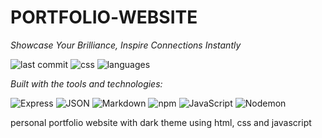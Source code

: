 # PORTFOLIO‑WEBSITE

*Showcase Your Brilliance, Inspire Connections Instantly*

![last commit](https://img.shields.io/github/last-commit/EngAbdullah743/portfolio-website?style=flat-square)
![css](https://img.shields.io/github/languages/top/EngAbdullah743/portfolio-website?color=blue&style=flat-square)
![languages](https://img.shields.io/github/languages/count/EngAbdullah743/portfolio-website?style=flat-square)

*Built with the tools and technologies:*

![Express](https://img.shields.io/badge/Express-black?style=flat-square&logo=express)
![JSON](https://img.shields.io/badge/JSON-000000?style=flat-square&logo=json)
![Markdown](https://img.shields.io/badge/Markdown-000000?style=flat-square&logo=markdown)
![npm](https://img.shields.io/badge/npm-CB3837?style=flat-square&logo=npm)
![JavaScript](https://img.shields.io/badge/JavaScript-F7DF1E?style=flat-square&logo=javascript&logoColor=black)
![Nodemon](https://img.shields.io/badge/Nodemon-76D04B?style=flat-square&logo=nodemon&logoColor=white)

personal portfolio website with dark theme using html, css and javascript 
